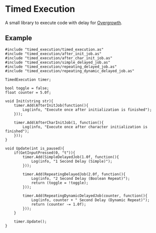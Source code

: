Timed Execution
===============

A small library to execute code with delay for [Overgrowth](https://www.wolfire.com/overgrowth).

## Example

    #include "timed_execution/timed_execution.as"
    #include "timed_execution/after_init_job.as"
    #include "timed_execution/after_char_init_job.as"
    #include "timed_execution/simple_delayed_job.as"
    #include "timed_execution/repeating_delayed_job.as"
    #include "timed_execution/repeating_dynamic_delayed_job.as"

    TimedExecution timer;

    bool toggle = false;
    float counter = 5.0f;

    void Init(string str){
        timer.Add(AfterInitJob(function(){
            Log(info, "Execute once after initialization is finished");
        }));

        timer.Add(AfterCharInitJob(1, function(){
            Log(info, "Execute once after character initialization is finished");
        }));
    }

    void Update(int is_paused){
        if(GetInputPressed(0, "t")){
            timer.Add(SimpleDelayedJob(1.0f, function(){
                Log(info, "1 Second Delay (Simple)");
            }));

            timer.Add(RepeatingDelayedJob(2.0f, function(){
                Log(info, "2 Second Delay (Boolean Repeat)");
                return (toggle = !toggle);
            }));

            timer.Add(RepeatingDynamicDelayedJob(counter, function(){
                Log(info, counter + " Second Delay (Dynamic Repeat)");
                return (counter -= 1.0f);
            }));
        }

        timer.Update();
    }
